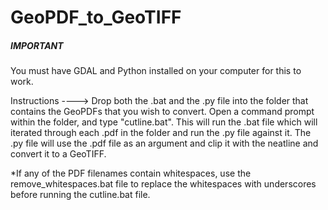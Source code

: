 GeoPDF_to_GeoTIFF
=================

#####   IMPORTANT   ######   
You must have GDAL and Python installed on your computer for this to work.

Instructions ---->   Drop both the .bat and the .py file into the folder that contains the GeoPDFs that you wish to convert. Open a command prompt within the folder, and type "cutline.bat".  This will run the .bat file which will iterated through each .pdf in the folder and run the .py file against it. The .py file will use the .pdf file as an argument and clip it with the neatline and convert it to a GeoTIFF. 

*If any of the PDF filenames contain whitespaces, use the remove_whitespaces.bat file to replace the whitespaces with underscores before running the cutline.bat file. 
